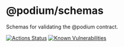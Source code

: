 # @podium/schemas

Schemas for validating the @podium contract.

[![Actions Status](https://github.com/podium-lib/schemas/workflows/Run%20Lint%20and%20Tests/badge.svg)](https://github.com/podium-lib/schemas/actions)
[![Known Vulnerabilities](https://snyk.io/test/github/podium-lib/schemas/badge.svg)](https://snyk.io/test/github/podium-lib/schemas)
